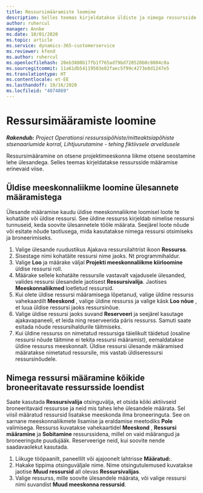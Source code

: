 ```yaml
---
title: Ressursimääramiste loomine
description: Selles teemas kirjeldatakse üldiste ja nimega ressursside määramiste loomist.
author: ruhercul
manager: Annbe
ms.date: 10/01/2020
ms.topic: article
ms.service: dynamics-365-customerservice
ms.reviewer: kfend
ms.author: ruhercul
ms.openlocfilehash: 20eb3880b17fb1f765ad79bd720520b0c8004c0a
ms.sourcegitcommit: 11a61db54119503e82faec5f99c4273e8d1247e5
ms.translationtype: HT
ms.contentlocale: et-EE
ms.lasthandoff: 10/16/2020
ms.locfileid: "4074869"
---
```

# <a name="create-resource-assignments"></a>Ressursimääramiste loomine

_**Rakendub:** Project Operationsi ressurssipõhiste/mitteaktsiapõhiste stsenaariumide korral,  Lihtjuurutamine - tehing fiktiivsele arveldusele_


Ressursimääramine on otsene projektimeeskonna liikme otsene seostamine lehe ülesandega. Selles teemas kirjeldatakse ressursside määramise erinevaid viise.

## <a name="create-a-generic-team-member-through-task-assignment"></a>Üldise meeskonnaliikme loomine ülesannete määramistega


Ülesande määramise kaudu üldise meeskonnaliikme loomisel loote te kohatäite või üldise ressursi. See üldine ressurss kirjeldab nimelise ressursi tunnuseid, keda soovite ülesannetele tööle määrata. Seejärel loote nõude või esitate nõude taotlusega, mida kasutatakse nimega ressursi otsimiseks ja broneerimiseks.

1. Valige ülesande ruudustikus Ajakava ressursilahtrist ikoon **Ressurss**.
2. Sisestage nimi kohatäite ressursi nime jaoks. Nt programmihaldur.
3. Valige **Loo** ja määrake väljal **Projekti meeskonnaliikme kiirloomine** üldise ressursi roll.
4. Määrake sellele kohatäite ressursile vastavalt vajadusele ülesanded, valides ressursi ülesandele jaotisest **Ressursivalija**. Jaotises **Meeskonnaliikmed** loetletud ressursid.
5. Kui olete üldise ressursi määramisega lõpetanud, valige üldine ressurss vahekaardilt **Meeskond** , valige üldine ressurss ja valige käsk **Loo nõue** , et luua üldise ressursi jaoks ressursinõue.
6. Valige üldise ressursi jaoks suvand **Reserveeri** ja seejärel kasutage ajakavapaneeli, et leida ning reserveerida päris ressurss. Samuti saate esitada nõude ressursihaldurile täitmiseks.
7. Kui üldine ressurss on nimetatud ressursiga täielikult täidetud (osaline ressursi nõude täitmine ei tekita ressursi määramist), eemaldatakse üldine ressurss meeskonnalt. Üldise ressursi ülesande määramised määratakse nimetatud ressursile, mis vastab üldiseressursi ressursinõudele.

## <a name="assign-a-named-resource-from-the-list-of-all-bookable-resources"></a>Nimega ressursi määramine kõikide broneeritavate ressursside loendist

Saate kasutada **Ressursivalija** otsinguvälja, et otsida kõiki aktiivseid broneeritavaid ressursse ja neid mis tahes lehe ülesandele määrata. Sel viisil määratud ressursid lisatakse meeskonda ilma broneeringuta. See on sarnane meeskonnaliikmete lisamise ja eraldamise meetodiks **Pole** valimisega. Ressurss kuvatakse vahekaartidel **Meeskond** , **Ressursi määramine** ja **Sobitamine** ressurssidena, millel on vaid määrangud ja broneeringute puudujääk. Reserveerige neid, kui soovite nende saadavaolekut kasutada.

1. Liikuge tööpaanilt, paneellilt või ajajoonelt lahtrisse **Määratud:**.
2. Hakake tippima otsinguväljale nime. Nime otsingutulemused kuvatakse jaotise **Muud ressursid** all olevas **Ressursivalijas**.
3. Valige ressurss, mille soovite ülesandele määrata, või valige ressursi nimi suvandist **Muud meeskonna ressursid**.
